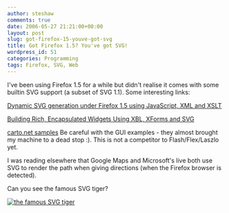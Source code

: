```yaml
---
author: steshaw
comments: true
date: 2006-05-27 21:21:00+00:00
layout: post
slug: got-firefox-15-youve-got-svg
title: Got Firefox 1.5? You've got SVG!
wordpress_id: 51
categories: Programming
tags: Firefox, SVG, Web
---
```


I've been using Firefox 1.5 for a while but didn't realise it comes with some builtin SVG support (a subset of SVG 1.1). Some interesting links:

[Dynamic SVG generation under Firefox 1.5 using JavaScript, XML and XSLT](http://xtech06.usefulinc.com/schedule/paper/25)

[Building Rich, Encapsulated Widgets Using XBL, XForms and SVG](http://xtech06.usefulinc.com/schedule/paper/137)

[carto.net samples](http://www.carto.net/papers/svg/samples/) Be careful with the GUI examples - they almost brought my machine to a dead stop :). This is not a competitor to Flash/Flex/Laszlo yet.

I was reading elsewhere that Google Maps and Microsoft's live both use SVG to render the path when giving directions (when the Firefox browser is detected).

Can you see the famous SVG tiger?


[![the famous SVG tiger](http://upload.wikimedia.org/wikipedia/commons/f/fd/Ghostscript_Tiger.svg)](http://upload.wikimedia.org/wikipedia/commons/f/fd/Ghostscript_Tiger.svg)
